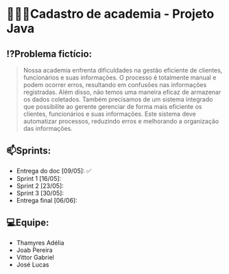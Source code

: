 # 🏋🏼‍♂️Cadastro de academia - Projeto Java

## ⁉️Problema fictício:
> Nossa academia enfrenta dificuldades na gestão eficiente de clientes, funcionários e suas informações. O processo é totalmente manual e podem ocorrer erros,
resultando em confusões nas informações registradas. Além disso, não temos uma maneira eficaz de armazenar os dados coletados.  Também precisamos de um sistema integrado que possibilite
ao gerente gerenciar de forma mais eficiente os clientes, funcionários e suas informações. Este sistema deve automatizar processos, reduzindo erros e melhorando a organização das informações.

## 📫Sprints:
- Entrega do doc [09/05]: ✅
- Sprint 1 [16/05]:
- Sprint 2 [23/05]:
- Sprint 3 [30/05]:
- Entrega final [06/06]:

## 💻Equipe:
- Thamyres Adélia
- Joab Pereira
- Vittor Gabriel
- José Lucas
